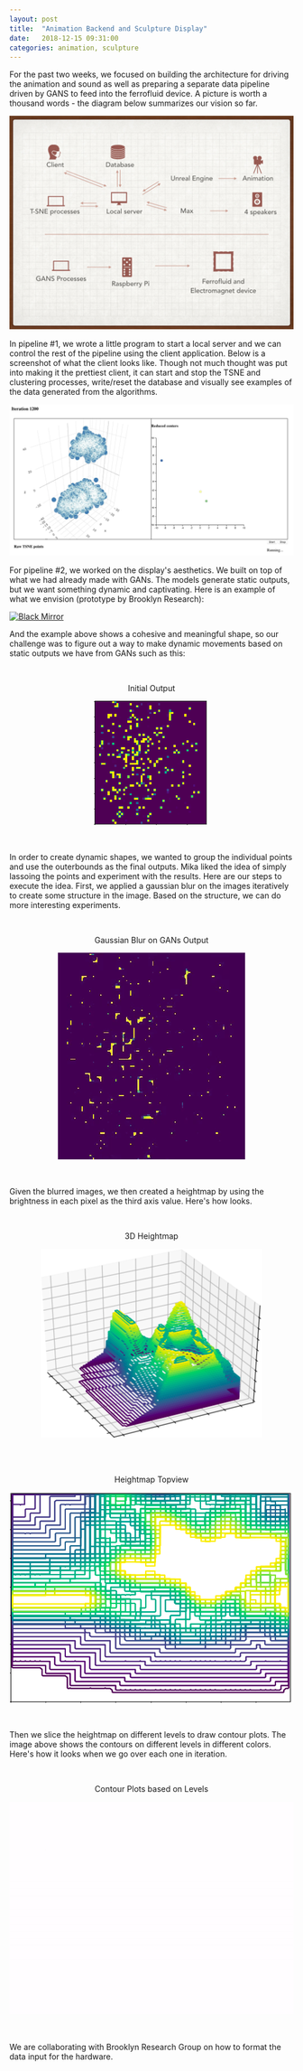 ```yaml
---
layout: post
title:  "Animation Backend and Sculpture Display"
date:   2018-12-15 09:31:00
categories: animation, sculpture
---
```

For the past two weeks, we focused on building the architecture for driving the animation and sound as well as preparing a separate data pipeline driven by GANS to feed into the ferrofluid device. A picture is worth a thousand words - the diagram below summarizes our vision so far.

![Technical Diagram](/assets/images/architecture.jpeg)

In pipeline #1, we wrote a little program to start a local server and we can control the rest of the pipeline using the client application. Below is a screenshot of what the client looks like. Though not much thought was put into making it the prettiest client, it can start and stop the TSNE and clustering processes, write/reset the database and visually see examples of the data generated from the algorithms. 

![Screenshot of data pipeline client](/assets/images/TSNE_client.jpeg)

For pipeline #2, we worked on the display's aesthetics. We built on top of what we had already made with GANs. The models generate static outputs, but we want something dynamic and captivating. Here is an example of what we envision (prototype by Brooklyn Research):

[![Black Mirror](https://img.youtube.com/vi/1Mhz5bCugFM/0.jpg)](https://www.youtube.com/watch?v=1Mhz5bCugFM)

And the example above shows a cohesive and meaningful shape, so our challenge was to figure out a way to make dynamic movements based on static outputs we have from GANs such as this:

<br/>
<p align="center"> 
 Initial Output
</p>
<p align="center"> 
  <img src="/assets/images/initialview.png">
</p>
<br/>

In order to create dynamic shapes, we wanted to group the individual points and use the outerbounds as the final outputs. Mika liked the idea of simply lassoing the points and experiment with the results. Here are our steps to execute the idea. First, we applied a gaussian blur on the images iteratively to create some structure in the image. Based on the structure, we can do more interesting experiments. 

<br/>
<p align="center"> 
 Gaussian Blur on GANs Output
</p>
<p align="center"> 
  <img src="/assets/images/blurring.gif">
</p>
<br/>

Given the blurred images, we then created a heightmap by using the brightness in each pixel as the third axis value. Here's how looks. 

<br/>
<p align="center"> 
 3D Heightmap
</p>
<p align="center"> 
  <img src="/assets/images/3dmap.png">
</p>
<br/>

<br/>
<p align="center"> 
 Heightmap Topview
</p>
<p align="center"> 
  <img src="/assets/images/topview.png">
</p>
<br/>

Then we slice the heightmap on different levels to draw contour plots. The image above shows the contours on different levels in different colors. Here's how it looks when we go over each one in iteration. 

<br/>
<p align="center"> 
  Contour Plots based on Levels
</p>
<p align="center"> 
  <img src="/assets/images/morphing.gif">
</p>
<br/>

We are collaborating with Brooklyn Research Group on how to format the data input for the hardware.

